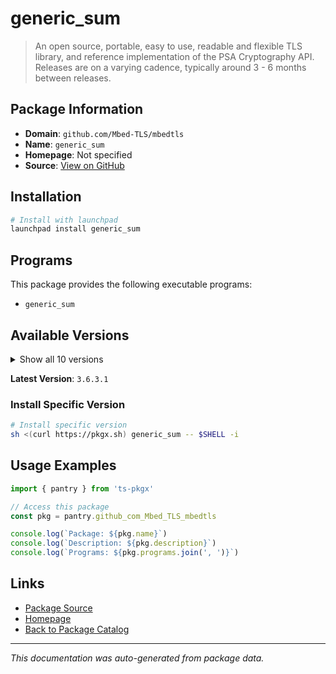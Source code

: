 # generic_sum

> An open source, portable, easy to use, readable and flexible TLS library, and reference implementation of the PSA Cryptography API. Releases are on a varying cadence, typically around 3 - 6 months between releases.

## Package Information

- **Domain**: `github.com/Mbed-TLS/mbedtls`
- **Name**: `generic_sum`
- **Homepage**: Not specified
- **Source**: [View on GitHub](https://github.com/pkgxdev/pantry/tree/main/projects/github.com/Mbed-TLS/mbedtls/package.yml)

## Installation

```bash
# Install with launchpad
launchpad install generic_sum
```

## Programs

This package provides the following executable programs:

- `generic_sum`

## Available Versions

<details>
<summary>Show all 10 versions</summary>

- `3.6.3.1`, `3.6.0`, `3.5.2`, `3.5.1`, `3.4.1`
- `3.4.0`, `2.28.8`, `2.28.7`, `2.28.6`, `2.28.4`

</details>

**Latest Version**: `3.6.3.1`

### Install Specific Version

```bash
# Install specific version
sh <(curl https://pkgx.sh) generic_sum -- $SHELL -i
```

## Usage Examples

```typescript
import { pantry } from 'ts-pkgx'

// Access this package
const pkg = pantry.github_com_Mbed_TLS_mbedtls

console.log(`Package: ${pkg.name}`)
console.log(`Description: ${pkg.description}`)
console.log(`Programs: ${pkg.programs.join(', ')}`)
```

## Links

- [Package Source](https://github.com/pkgxdev/pantry/tree/main/projects/github.com/Mbed-TLS/mbedtls/package.yml)
- [Homepage](#)
- [Back to Package Catalog](../package-catalog.md)

---

*This documentation was auto-generated from package data.*
